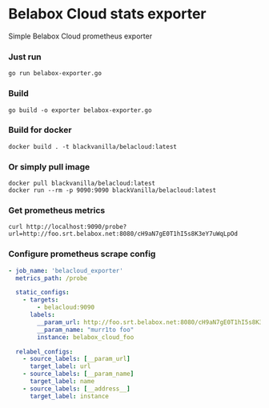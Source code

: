 # Belabox Cloud stats exporter

Simple Belabox Cloud prometheus exporter

### Just run
```shell
go run belabox-exporter.go
```

### Build
```shell
go build -o exporter belabox-exporter.go
```

### Build for docker
```shell
docker build . -t blackvanilla/belacloud:latest
```

### Or simply pull image
```shell
docker pull blackvanilla/belacloud:latest
docker run --rm -p 9090:9090 blackVanilla/belacloud:latest
```

### Get prometheus metrics
```shell
curl http://localhost:9090/probe?url=http://foo.srt.belabox.net:8080/cH9aN7gE0T1hI5s8K3eY7uWqLpOd
```

### Configure prometheus scrape config
```yaml
- job_name: 'belacloud_exporter'
  metrics_path: /probe

  static_configs:
    - targets:
        - belacloud:9090
      labels:
        __param_url: http://foo.srt.belabox.net:8080/cH9aN7gE0T1hI5s8K3eY7uWqLpOd
        __param_name: "murr1to foo"
        instance: belabox_cloud_foo

  relabel_configs:
    - source_labels: [__param_url]
      target_label: url
    - source_labels: [__param_name]
      target_label: name
    - source_labels: [__address__]
      target_label: instance
```